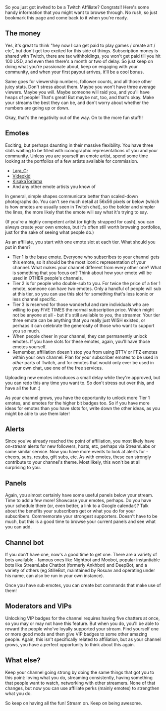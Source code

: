 So you just got invited to be a Twitch Affiliate? Congrats!! Here's some handy
information that you might want to browse through. No rush, so just bookmark
this page and come back to it when you're ready.

The money
---------

Yes, it's great to think "hey now I can get paid to play games / create art /
etc", but don't get too excited for this side of things. Subscription money is
shared with Twitch, there are tax withholdings, you won't get paid till you hit
100 USD, and even then there's a month or two of delay. So just keep on doing
what you're passionate about, keep on engaging with your community, and when
your first payout arrives, it'll be a cool bonus.

Same goes for viewership numbers, follower counts, and all those other juicy
stats. Don't stress about them. Maybe you won't have three average viewers.
Maybe you will. Maybe someone will raid you, and you'll have heaps of people!
That's great! But maybe not, too, and that's okay. Make your streams the best
they can be, and don't worry about whether the numbers are going up or down.


Okay, that's the negativity out of the way. On to the more fun stuff!!

Emotes
------

Exciting, but perhaps daunting in their massive flexibility. You have three
slots waiting to be filled with iconographic representations of you and your
community. Unless you are yourself an emote artist, spend some time looking at
the portfolios of a few artists available for commission.

- [Lara_Cr](https://trello.com/b/PoJd0ErX/commissions)
- [Videokid](https://www.thenevermorenest.com/commissions/)
- [KisakaToriama](https://www.kisakatoriama.com/emote-commissions.html)
- And any other emote artists you know of

In general, simple shapes communicate better than scaled-down photographs do.
You can't see much detail at 56x56 pixels or below (which is how emotes are
usually seen in Twitch chat), so the bolder and simpler the lines, the more
likely that the emote will say what it's trying to say.

(If you're a highly competent artist (or tightly strapped for cash), you can
always create your own emotes, but it's often still worth browsing portfolios,
just for the sake of seeing what people do.)

As an affiliate, you start with one emote slot at each tier. What should you
put in them?

- Tier 1 is the base emote. Everyone who subscribes to your channel gets this
  emote, so it should be the most iconic representation of your channel. What
  makes your channel different from every other one? What is something that you
  focus on? Think about how your emote will be used in OTHER people's channels.
- Tier 2 is for people who double-sub to you. For twice the price of a tier 1
  emote, someone can have two emotes. Only a handful of people will sub at this
  tier, so you can use this slot for something that's less iconic or less
  channel specific.
- Tier 3 is reserved for those wonderful and rare individuals who are willing
  to pay FIVE TIMES the normal subscription price. Which might not be anyone at
  all - but it's still available to *you*, the streamer. Your tier three emote
  can be anything that you really just WISH existed, or perhaps it can celebrate
  the generosity of those who want to support you so much.
- When people cheer in your channel, they can permanently unlock emotes. If you
  have slots for these emotes, again, you'll have those emotes yourself.
- Remember, affiliation doesn't stop you from using BTTV or FFZ emotes within
  your own channel. Plan for your subscriber emotes to be used in _other_ parts
  of Twitch, and for emotes that would only ever be used in your own chat, use
  one of the free services.

Uploading new emotes introduces a small delay while they're approved, but you
can redo this any time you want to. So don't stress out over this, and have all
the fun :)

As your channel grows, you have the opportunity to unlock more Tier 1 emotes,
and emotes for the higher bit badges too.
So if you have more ideas for emotes than you have slots for, write down the
other ideas, as you might be able to use them later!

Alerts
------

Since you've already reached the point of affiliation, you most likely have
on-stream alerts for new followers, hosts, etc, perhaps via StreamLabs or some
similar service. Now you have more events to look at alerts for - cheers, subs,
resubs, gift subs, etc. As with emotes, these can strongly contribute to your
channel's theme. Most likely, this won't be at all surprising to you.

Panels
------

Again, you almost certainly have some useful panels below your stream. Time to
add a few more! Showcase your emotes, perhaps. Do you have your schedule there
(or, even better, a link to a Google calendar)? Talk about the benefits your
subscribers get or what you do for your subscribers. Commemorate your strongest
supporters. Doesn't have to be much, but this is a good time to browse your
current panels and see what you can add.

Channel bot
-----------

If you don't have one, now's a good time to get one. There are a variety of
bots available - famous ones like Nightbot and Moobot, popular instantiable
bots like StreamLabs Chatbot (formerly Ankhbot) and DeepBot, and a variety of
others (eg StilleBot, maintained by Rosuav and operating under his name, can
also be run in your own instance).

Once you have sub emotes, you can create bot commands that make use of them!

Moderators and VIPs
-------------------

Unlocking VIP badges for the channel requires having five chatters at once, so
you may or may not have this feature. But when you do, you'll be able to
reward the people who've loyally supported your stream. Find yourself one or
more good mods and then give VIP badges to some other amazing people. Again,
this isn't specifically related to affiliation, but as your channel grows, you
have a perfect opportunity to think about this again.

What else?
----------

Keep your channel going strong by doing the same things that got you to this
point: loving what you do, streaming consistently, having something that people
want to watch, networking with other streamers. None of that changes, but now
you can use affiliate perks (mainly emotes) to strengthen what you do.

So keep on having all the fun! Stream on. Keep on being awesome.
